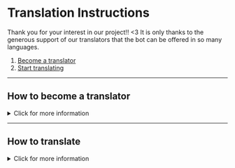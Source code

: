 # Translation Instructions

Thank you for your interest in our project!! <3
It is only thanks to the generous support of our translators that the bot can be offered in so many languages.

1. [Become a translator](#how-to-become-a-translator)
2. [Start translating](#how-to-translate)

<hr>

## How to become a translator
<details>
  
  <summary>Click for more information</summary>
  
1. Create a translator account on https://translate.eazyautodelete.xyz/accounts/register/
[![](https://cdn.eazyautodelete.xyz/assets/68daf171-c042-4786-9361-5a0e17e77df7)](https://translate.eazyautodelete.xyz/accounts/register/)
2. After filling out the form you will receive an email with a confirmation link.
[![](https://cdn.eazyautodelete.xyz/assets/97c51d34-3bc4-4e0e-b3aa-19beee430ca3)](https://translate.eazyautodelete.xyz)
3. Open the link and enter a password
[![](https://cdn.eazyautodelete.xyz/assets/6309aad1-bcc9-4b69-a445-0a1f6a9a6479)](https://translate.eazyautodelete.xyz)
4. In the next step you can choose your languages
[![](https://cdn.eazyautodelete.xyz/assets/c2a1aca8-cbfd-446d-b2dd-7f32fd618362)](https://translate.eazyautodelete.xyz/accounts/profile/)
5. Your account is now successfully created. Please contact an admin on [Discord](https://eazyautodelete.xyz/discord) now so you can be added to the translator team!
</details>

<hr>

## How to translate

<details>
  
  <summary>Click for more information</summary>
  
Contributions are always welcome!

We use the tool "Weblate" for our translations.

You can find detailed instructions on how to use Weblate here: https://docs.weblate.org/en/latest/user/translating.html#translation-projects.

1. After you have registered as described in [Registration](https://github.com/EazyAutodelete/translations/#how-to-become-a-translator), you can start translating.
2. Go to https://translate.eazyautodelete.xyz/projects/bot/commands/.
3. There you will see a list with all currently available languages. If you want to add a new language, contact an admin.
4. Click on the pencil to the left of the language of your choice to start translating.
5. You will see all the sentences that have not been translated yet. There you will see the English version and the name of the sentence. [![](https://cdn.eazyautodelete.xyz/assets/298a9c5f-5d1f-463b-948c-be305927be69)]()
6. Write your translation into the empty field. Pay attention to the number of asterisks (\*), number of paragraphs and the correct use of %s.

    - ** = written in bold
    - %s = will be replaced by the corresponding value

7. When you have finished entering the translation, click Suggest. Your translation is now saved and will be sent to the team for review.
8. You will be automatically redirected to the next translation. Start there again with step 6.
  </details>
